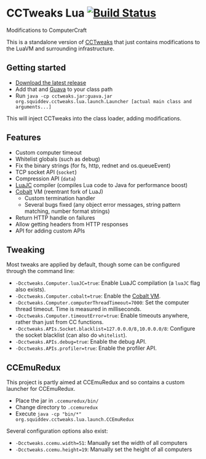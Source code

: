 # CCTweaks Lua [![Build Status](https://travis-ci.org/SquidDev-CC/CCTweaks-Lua.svg?branch=master)](https://travis-ci.org/SquidDev-CC/CCTweaks-Lua)
Modifications to ComputerCraft

This is a standalone version of [CCTweaks](https://github.com/SquidDev-CC/CC-Tweaks) that just contains modifications to the LuaVM and surrounding infrastructure.

## Getting started
 - [Download the latest release](https://github.com/SquidDev-CC/CCTweaks-Lua/releases/latest)
 - Add that and [Guava](https://github.com/google/guava) to your class path
 - Run `java -cp cctweaks.jar:guava.jar org.squiddev.cctweaks.lua.launch.Launcher [actual main class and arguments...]`
 
This will inject CCTweaks into the class loader, adding modifications.

## Features
 - Custom computer timeout
 - Whitelist globals (such as debug)
 - Fix the binary strings (for fs, http, rednet and os.queueEvent)
 - TCP socket API (`socket`)
 - Compression API (`data`)
 - [LuaJC](https://github.com/SquidDev/luaj.luajc) compiler (compiles Lua code to Java for performance boost)
 - [Cobalt](https://github.com/SquidDev/Cobalt) VM (reentrant fork of LuaJ)
   - Custom termination handler
   - Several bugs fixed (any object error messages, string pattern matching, number format strings)
 - Return HTTP handle on failures
 - Allow getting headers from HTTP responses
 - API for adding custom APIs

## Tweaking
Most tweaks are applied by default, though some can be configured through the command line:
 - `-Dcctweaks.Computer.luaJC=true`: Enable LuaJC compilation (a `luaJC` flag also exists).
 - `-Dcctweaks.Computer.cobalt=true`: Enable the [Cobalt VM](https://github.com/SquidDev/Cobalt).
 - `-Dcctweaks.Computer.computerThreadTimeout=7000`: Set the computer thread timeout. Time is measured in milliseconds.
 - `-Dcctweaks.Computer.timeoutError=true`: Enable timeouts anywhere, rather than just from CC functions.
 - `-Dcctweaks.APIs.Socket.blacklist=127.0.0.0/8,10.0.0.0/8`: Configure the socket blacklist (can also do `whitelist`).
 - `-Dcctweaks.APIs.debug=true`: Enable the debug API.
 - `-Dcctweaks.APIs.profiler=true`: Enable the profiler API.

## CCEmuRedux
This project is partly aimed at CCEmuRedux and so contains a custom launcher for CCEmuRedux.

 - Place the jar in `.ccemuredux/bin/`
 - Change directory to `.ccemuredux`
 - Execute `java -cp "bin/*" org.squiddev.cctweaks.lua.launch.CCEmuRedux`

Several configuration options also exist:

 - `-Dcctweaks.ccemu.width=51`: Manually set the width of all computers
 - `-Dcctweaks.ccemu.height=19`: Manually set the height of all computers

